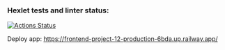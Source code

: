 ### Hexlet tests and linter status:

[![Actions Status](https://github.com/logos722/frontend-project-12/workflows/hexlet-check/badge.svg)](https://github.com/logos722/frontend-project-12/actions)

Deploy app: https://frontend-project-12-production-6bda.up.railway.app/
